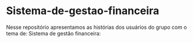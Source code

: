 # Sistema-de-gestao-financeira
Nesse repositório apresentamos as histórias dos usuários do grupo com o tema de: Sistema de gestão financeira:
